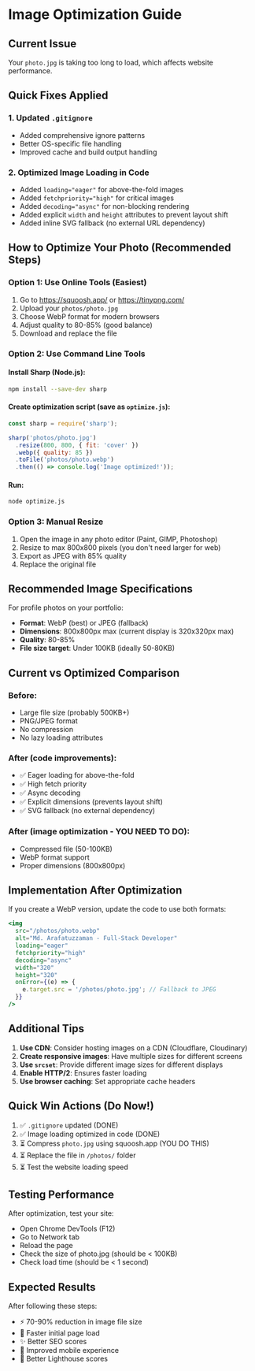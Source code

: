 # Image Optimization Guide

## Current Issue
Your `photo.jpg` is taking too long to load, which affects website performance.

## Quick Fixes Applied

### 1. Updated `.gitignore`
- Added comprehensive ignore patterns
- Better OS-specific file handling
- Improved cache and build output handling

### 2. Optimized Image Loading in Code
- Added `loading="eager"` for above-the-fold images
- Added `fetchpriority="high"` for critical images
- Added `decoding="async"` for non-blocking rendering
- Added explicit `width` and `height` attributes to prevent layout shift
- Added inline SVG fallback (no external URL dependency)

## How to Optimize Your Photo (Recommended Steps)

### Option 1: Use Online Tools (Easiest)
1. Go to https://squoosh.app/ or https://tinypng.com/
2. Upload your `photos/photo.jpg`
3. Choose WebP format for modern browsers
4. Adjust quality to 80-85% (good balance)
5. Download and replace the file

### Option 2: Use Command Line Tools

#### Install Sharp (Node.js):
```bash
npm install --save-dev sharp
```

#### Create optimization script (save as `optimize.js`):
```javascript
const sharp = require('sharp');

sharp('photos/photo.jpg')
  .resize(800, 800, { fit: 'cover' })
  .webp({ quality: 85 })
  .toFile('photos/photo.webp')
  .then(() => console.log('Image optimized!'));
```

#### Run:
```bash
node optimize.js
```

### Option 3: Manual Resize
1. Open the image in any photo editor (Paint, GIMP, Photoshop)
2. Resize to max 800x800 pixels (you don't need larger for web)
3. Export as JPEG with 85% quality
4. Replace the original file

## Recommended Image Specifications

For profile photos on your portfolio:
- **Format**: WebP (best) or JPEG (fallback)
- **Dimensions**: 800x800px max (current display is 320x320px max)
- **Quality**: 80-85%
- **File size target**: Under 100KB (ideally 50-80KB)

## Current vs Optimized Comparison

### Before:
- Large file size (probably 500KB+)
- PNG/JPEG format
- No compression
- No lazy loading attributes

### After (code improvements):
- ✅ Eager loading for above-the-fold
- ✅ High fetch priority
- ✅ Async decoding
- ✅ Explicit dimensions (prevents layout shift)
- ✅ SVG fallback (no external dependency)

### After (image optimization - YOU NEED TO DO):
- Compressed file (50-100KB)
- WebP format support
- Proper dimensions (800x800px)

## Implementation After Optimization

If you create a WebP version, update the code to use both formats:

```jsx
<img 
  src="/photos/photo.webp" 
  alt="Md. Arafatuzzaman - Full-Stack Developer"
  loading="eager"
  fetchpriority="high"
  decoding="async"
  width="320"
  height="320"
  onError={(e) => {
    e.target.src = '/photos/photo.jpg'; // Fallback to JPEG
  }}
/>
```

## Additional Tips

1. **Use CDN**: Consider hosting images on a CDN (Cloudflare, Cloudinary)
2. **Create responsive images**: Have multiple sizes for different screens
3. **Use `srcset`**: Provide different image sizes for different displays
4. **Enable HTTP/2**: Ensures faster loading
5. **Use browser caching**: Set appropriate cache headers

## Quick Win Actions (Do Now!)

1. ✅ `.gitignore` updated (DONE)
2. ✅ Image loading optimized in code (DONE)
3. ⏳ Compress `photo.jpg` using squoosh.app (YOU DO THIS)
4. ⏳ Replace the file in `/photos/` folder
5. ⏳ Test the website loading speed

## Testing Performance

After optimization, test your site:
- Open Chrome DevTools (F12)
- Go to Network tab
- Reload the page
- Check the size of photo.jpg (should be < 100KB)
- Check load time (should be < 1 second)

## Expected Results

After following these steps:
- ⚡ 70-90% reduction in image file size
- 🚀 Faster initial page load
- ✨ Better SEO scores
- 📱 Improved mobile experience
- 💯 Better Lighthouse scores
